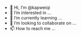- 👋 Hi, I’m @kapweiqi
- 👀 I’m interested in ...
- 🌱 I’m currently learning ...
- 💞️ I’m looking to collaborate on ...
- 📫 How to reach me ...

<!---
kapweiqi/kapweiqi is a ✨ special ✨ repository because its `README.md` (this file) appears on your GitHub profile.
You can click the Preview link to take a look at your changes.
--->

